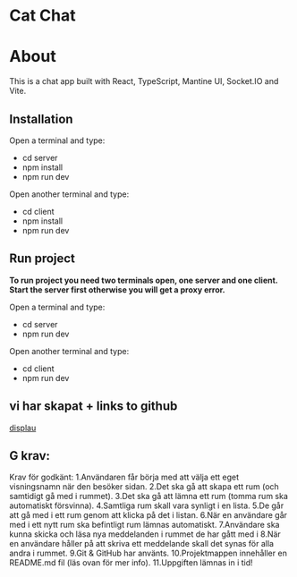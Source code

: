 # Cat Chat

# About
This is a chat app built with React, TypeScript, Mantine UI, Socket.IO and Vite.

## Installation
Open a terminal and type:
* cd server
* npm install
* npm run dev

Open another terminal and type:
* cd client
* npm install
* npm run dev

## Run project
**To run project you need two terminals open, one server and one client. Start the server first otherwise you will get a proxy error.**

Open a terminal and type:
* cd server
* npm run dev

Open another terminal and type:
* cd client
* npm run dev

## vi har skapat + links to github
[displau](link)


## G krav:

Krav för godkänt:
1.Användaren får börja med att välja ett eget visningsnamn när den besöker sidan.
2.Det ska gå att skapa ett rum (och samtidigt gå med i rummet).
3.Det ska gå att lämna ett rum (tomma rum ska automatiskt försvinna).
4.Samtliga rum skall vara synligt i en lista.
5.De går att gå med i ett rum genom att klicka på det i listan.
6.När en användare går med i ett nytt rum ska befintligt rum lämnas automatiskt.
7.Användare ska kunna skicka och läsa nya meddelanden i rummet de har gått med i
8.När en användare håller på att skriva ett meddelande skall det synas för alla andra i rummet.
9.Git & GitHub har använts.
10.Projektmappen innehåller en README.md fil (läs ovan för mer info).
11.Uppgiften lämnas in i tid!
